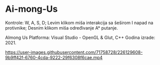 # Ai-mong-Us

Kontrole: W, A, S, D; Levim klikom miša interakcija sa šeširom I napad na protivnike; Desnim klikom miša određivanje A* putanje.

AImong Us
Platforma: Visual Studio - OpenGL & Glut, C++
Godina izrade: 2021.

https://user-images.githubusercontent.com/71758728/226129608-9b9ff42f-6760-4cda-9222-29f6308f6cae.mp4

